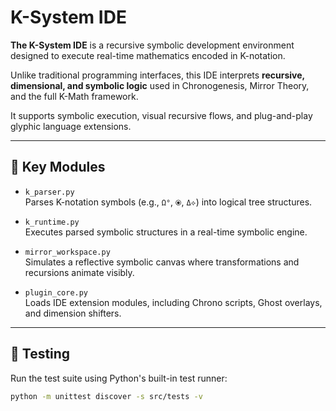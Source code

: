 # K-System IDE

**The K-System IDE** is a recursive symbolic development environment designed to execute real-time mathematics encoded in K-notation.

Unlike traditional programming interfaces, this IDE interprets **recursive, dimensional, and symbolic logic** used in Chronogenesis, Mirror Theory, and the full K-Math framework.

It supports symbolic execution, visual recursive flows, and plug-and-play glyphic language extensions.

---

## 🔁 Key Modules

- `k_parser.py`  
  Parses K-notation symbols (e.g., `Ω°`, `⦿`, `Δ⟡`) into logical tree structures.

- `k_runtime.py`  
  Executes parsed symbolic structures in a real-time symbolic engine.

- `mirror_workspace.py`  
  Simulates a reflective symbolic canvas where transformations and recursions animate visibly.

- `plugin_core.py`  
  Loads IDE extension modules, including Chrono scripts, Ghost overlays, and dimension shifters.

---

## 🧪 Testing

Run the test suite using Python's built-in test runner:

```bash
python -m unittest discover -s src/tests -v
```
